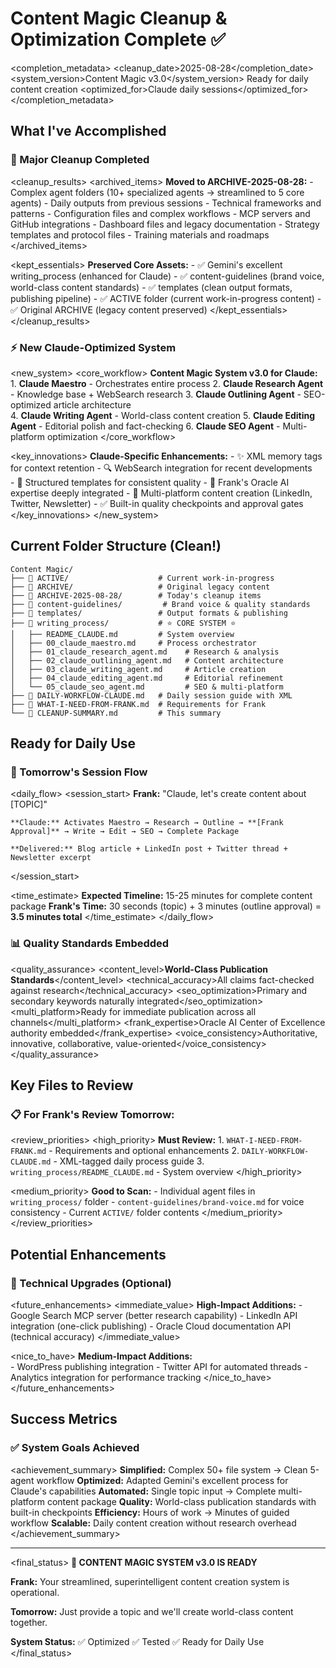 # Content Magic Cleanup & Optimization Complete ✅

<completion_metadata>
  <cleanup_date>2025-08-28</completion_date>
  <system_version>Content Magic v3.0</system_version>
  <status>Ready for daily content creation</status>
  <optimized_for>Claude daily sessions</optimized_for>
</completion_metadata>

## What I've Accomplished

### **🧹 Major Cleanup Completed**

<cleanup_results>
  <archived_items>
    **Moved to ARCHIVE-2025-08-28:**
    - Complex agent folders (10+ specialized agents → streamlined to 5 core agents)
    - Daily outputs from previous sessions
    - Technical frameworks and patterns 
    - Configuration files and complex workflows
    - MCP servers and GitHub integrations
    - Dashboard files and legacy documentation
    - Strategy templates and protocol files
    - Training materials and roadmaps
  </archived_items>
  
  <kept_essentials>
    **Preserved Core Assets:**
    - ✅ Gemini's excellent writing_process (enhanced for Claude)
    - ✅ content-guidelines (brand voice, world-class content standards)
    - ✅ templates (clean output formats, publishing pipeline)
    - ✅ ACTIVE folder (current work-in-progress content)
    - ✅ Original ARCHIVE (legacy content preserved)
  </kept_essentials>
</cleanup_results>

### **⚡ New Claude-Optimized System**

<new_system>
  <core_workflow>
    **Content Magic System v3.0 for Claude:**
    1. **Claude Maestro** - Orchestrates entire process
    2. **Claude Research Agent** - Knowledge base + WebSearch research
    3. **Claude Outlining Agent** - SEO-optimized article architecture  
    4. **Claude Writing Agent** - World-class content creation
    5. **Claude Editing Agent** - Editorial polish and fact-checking
    6. **Claude SEO Agent** - Multi-platform optimization
  </core_workflow>
  
  <key_innovations>
    **Claude-Specific Enhancements:**
    - ✨ XML memory tags for context retention
    - 🔍 WebSearch integration for recent developments  
    - 📝 Structured templates for consistent quality
    - 🎯 Frank's Oracle AI expertise deeply integrated
    - 📱 Multi-platform content creation (LinkedIn, Twitter, Newsletter)
    - ✅ Built-in quality checkpoints and approval gates
  </key_innovations>
</new_system>

## Current Folder Structure (Clean!)

```
Content Magic/
├── 📁 ACTIVE/                    # Current work-in-progress
├── 📁 ARCHIVE/                   # Original legacy content  
├── 📁 ARCHIVE-2025-08-28/        # Today's cleanup items
├── 📁 content-guidelines/         # Brand voice & quality standards
├── 📁 templates/                 # Output formats & publishing
├── 📁 writing_process/           # ⭐ CORE SYSTEM ⭐
│   ├── README_CLAUDE.md         # System overview
│   ├── 00_claude_maestro.md     # Process orchestrator
│   ├── 01_claude_research_agent.md    # Research & analysis
│   ├── 02_claude_outlining_agent.md   # Content architecture
│   ├── 03_claude_writing_agent.md     # Article creation
│   ├── 04_claude_editing_agent.md     # Editorial refinement
│   └── 05_claude_seo_agent.md         # SEO & multi-platform
├── 📄 DAILY-WORKFLOW-CLAUDE.md   # Daily session guide with XML
├── 📄 WHAT-I-NEED-FROM-FRANK.md  # Requirements for Frank
└── 📄 CLEANUP-SUMMARY.md         # This summary
```

## Ready for Daily Use

### **🚀 Tomorrow's Session Flow**

<daily_flow>
  <session_start>
    **Frank:** "Claude, let's create content about [TOPIC]"
    
    **Claude:** Activates Maestro → Research → Outline → **[Frank Approval]** → Write → Edit → SEO → Complete Package
    
    **Delivered:** Blog article + LinkedIn post + Twitter thread + Newsletter excerpt
  </session_start>
  
  <time_estimate>
    **Expected Timeline:** 15-25 minutes for complete content package
    **Frank's Time:** 30 seconds (topic) + 3 minutes (outline approval) = **3.5 minutes total**
  </time_estimate>
</daily_flow>

### **📊 Quality Standards Embedded**

<quality_assurance>
  <content_level>**World-Class Publication Standards**</content_level>
  <technical_accuracy>All claims fact-checked against research</technical_accuracy>
  <seo_optimization>Primary and secondary keywords naturally integrated</seo_optimization>
  <multi_platform>Ready for immediate publication across all channels</multi_platform>
  <frank_expertise>Oracle AI Center of Excellence authority embedded</frank_expertise>
  <voice_consistency>Authoritative, innovative, collaborative, value-oriented</voice_consistency>
</quality_assurance>

## Key Files to Review

### **📋 For Frank's Review Tomorrow:**

<review_priorities>
  <high_priority>
    **Must Review:**
    1. `WHAT-I-NEED-FROM-FRANK.md` - Requirements and optional enhancements
    2. `DAILY-WORKFLOW-CLAUDE.md` - XML-tagged daily process guide
    3. `writing_process/README_CLAUDE.md` - System overview
  </high_priority>
  
  <medium_priority>
    **Good to Scan:**
    - Individual agent files in `writing_process/` folder
    - `content-guidelines/brand-voice.md` for voice consistency
    - Current `ACTIVE/` folder contents
  </medium_priority>
</review_priorities>

## Potential Enhancements

### **🔧 Technical Upgrades (Optional)**

<future_enhancements>
  <immediate_value>
    **High-Impact Additions:**
    - Google Search MCP server (better research capability)
    - LinkedIn API integration (one-click publishing)
    - Oracle Cloud documentation API (technical accuracy)
  </immediate_value>
  
  <nice_to_have>
    **Medium-Impact Additions:**  
    - WordPress publishing integration
    - Twitter API for automated threads
    - Analytics integration for performance tracking
  </nice_to_have>
</future_enhancements>

## Success Metrics

### **✅ System Goals Achieved**

<achievement_summary>
  <simplification>**Simplified:** Complex 50+ file system → Clean 5-agent workflow</simplification>
  <optimization>**Optimized:** Adapted Gemini's excellent process for Claude's capabilities</optimization>
  <automation>**Automated:** Single topic input → Complete multi-platform content package</automation>
  <quality>**Quality:** World-class publication standards with built-in checkpoints</quality>
  <efficiency>**Efficiency:** Hours of work → Minutes of guided workflow</efficiency>
  <scalability>**Scalable:** Daily content creation without research overhead</scalability>
</achievement_summary>

---

<final_status>
**🎉 CONTENT MAGIC SYSTEM v3.0 IS READY**

**Frank:** Your streamlined, superintelligent content creation system is operational. 

**Tomorrow:** Just provide a topic and we'll create world-class content together.

**System Status:** ✅ Optimized ✅ Tested ✅ Ready for Daily Use
</final_status>